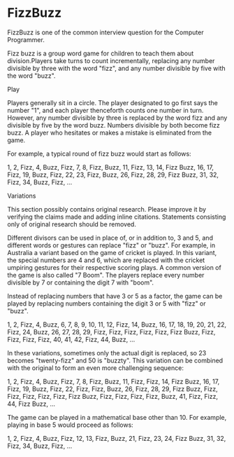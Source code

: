 # FizzBuzz
FizzBuzz is one of the common interview question for the Computer Programmer.

Fizz buzz is a group word game for children to teach them about division.Players take turns to count incrementally, replacing any number divisible by three with the word "fizz", and any number divisible by five with the word "buzz".

Play

Players generally sit in a circle. The player designated to go first says the number "1", and each player thenceforth counts one number in turn. However, any number divisible by three is replaced by the word fizz and any divisible by five by the word buzz. Numbers divisible by both become fizz buzz. A player who hesitates or makes a mistake is eliminated from the game.

For example, a typical round of fizz buzz would start as follows:


1, 2, Fizz, 4, Buzz, Fizz, 7, 8, Fizz, Buzz, 11, Fizz, 13, 14, Fizz Buzz, 16, 17, Fizz, 19, Buzz, Fizz, 22, 23, Fizz, Buzz, 26, Fizz, 28, 29, Fizz Buzz, 31, 32, Fizz, 34, Buzz, Fizz, ...

Variations

This section possibly contains original research. Please improve it by verifying the claims made and adding inline citations. Statements consisting only of original research should be removed. 

Different divisors can be used in place of, or in addition to, 3 and 5, and different words or gestures can replace "fizz" or "buzz". For example, in Australia a variant based on the game of cricket is played. In this variant, the special numbers are 4 and 6, which are replaced with the cricket umpiring gestures for their respective scoring plays. A common version of the game is also called "7 Boom". The players replace every number divisible by 7 or containing the digit 7 with "boom".

Instead of replacing numbers that have 3 or 5 as a factor, the game can be played by replacing numbers containing the digit 3 or 5 with "fizz" or "buzz".


1, 2, Fizz, 4, Buzz, 6, 7, 8, 9, 10, 11, 12, Fizz, 14, Buzz, 16, 17, 18, 19, 20, 21, 22, Fizz, 24, Buzz, 26, 27, 28, 29, Fizz, Fizz, Fizz, Fizz, Fizz, Fizz Buzz, Fizz, Fizz, Fizz, Fizz, 40, 41, 42, Fizz, 44, Buzz, ...

In these variations, sometimes only the actual digit is replaced, so 23 becomes "twenty-fizz" and 50 is "buzzty". This variation can be combined with the original to form an even more challenging sequence:


1, 2, Fizz, 4, Buzz, Fizz, 7, 8, Fizz, Buzz, 11, Fizz, Fizz, 14, Fizz Buzz, 16, 17, Fizz, 19, Buzz, Fizz, 22, Fizz, Fizz, Buzz, 26, Fizz, 28, 29, Fizz Buzz, Fizz, Fizz, Fizz, Fizz, Fizz, Fizz Buzz, Fizz, Fizz, Fizz, Fizz, Buzz, 41, Fizz, Fizz, 44, Fizz Buzz, ...

The game can be played in a mathematical base other than 10. For example, playing in base 5 would proceed as follows:


1, 2, Fizz, 4, Buzz, Fizz, 12, 13, Fizz, Buzz, 21, Fizz, 23, 24, Fizz Buzz, 31, 32, Fizz, 34, Buzz, Fizz, ...

